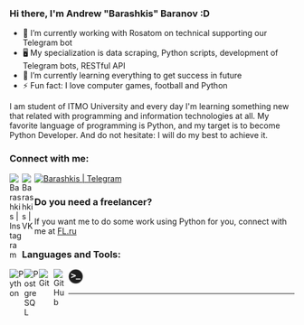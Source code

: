 ### Hi there, I'm Andrew "Barashkis" Baranov :D

* 🔭 I’m currently working with Rosatom on technical supporting our Telegram bot
* 🖥️ My specialization is data scraping, Python scripts, development of Telegram bots, RESTful API
* 🌱 I’m currently learning everything to get success in future
* ⚡ Fun fact: I love computer games, football and Python  

I am student of ITMO University and every day I'm learning something new that related with programming and information technologies at all. My favorite language of programming is Python, and my target is to become Python Developer. And do not hesitate: I will do my best to achieve it.

### Connect with me:

[<img align="left" alt="Barashkis | Instagram" width="22px" src="https://cdn.jsdelivr.net/npm/simple-icons@v3/icons/instagram.svg" />](https://instagram.com/duha_baranov12)
[<img align="left" alt="Barashkis | VK" width="22px" src="https://cdn.jsdelivr.net/npm/simple-icons@v3/icons/vk.svg" />](https://vk.com/barashk1s)
[<img alt="Barashkis | Telegram" width="22px" src="https://simpleicons.org/icons/telegram.svg" />](https://t.me/DushEzzz)

### Do you need a freelancer?

If you want me to do some work using Python for you, connect with me at [FL.ru](https://www.fl.ru/users/dushezbaranov)

### Languages and Tools:

<img align="left" alt="Python" width="26px" src="https://simpleicons.org/icons/python.svg"/>
<img align="left" alt="PostgreSQL" width="26px" src="https://simpleicons.org/icons/postgresql.svg"/>
<img align="left" alt="Git" width="26px" src="https://simpleicons.org/icons/git.svg"/>
<img align="left" alt="GitHub" width="26px" src="https://simpleicons.org/icons/github.svg"/>
<img alt="Terminal" width="26px" src="https://raw.githubusercontent.com/github/explore/80688e429a7d4ef2fca1e82350fe8e3517d3494d/topics/terminal/terminal.png"/>

---
